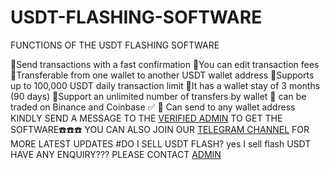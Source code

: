 # USDT-FLASHING-SOFTWARE
FUNCTIONS OF THE USDT FLASHING SOFTWARE

📌Send transactions with a fast confirmation 
📌You can edit transaction fees 
📌Transferable from one wallet to another USDT wallet address
📌Supports up to 100,000 USDT daily transaction limit 
📌It has a wallet stay of 3 months (90 days) 
📌Support an unlimited number of transfers by wallet 
📌 can be traded on Binance and Coinbase ✅ 
📌 Can send to any wallet address
KINDLY SEND A MESSAGE TO THE [VERIFIED ADMIN](https://t.me/coathox)
 TO GET THE SOFTWARE☎️☎️☎️
YOU CAN ALSO JOIN OUR [TELEGRAM CHANNEL](https://t.me/bitcoin_flashing) FOR MORE LATEST UPDATES
#DO I SELL USDT FLASH? yes I sell flash USDT
HAVE ANY ENQUIRY??? PLEASE CONTACT [ADMIN](https://t.me/coathox)
